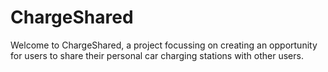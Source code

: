 # ChargeShared

Welcome to ChargeShared, a project focussing on creating an opportunity for users to share their personal car charging stations with other users.
